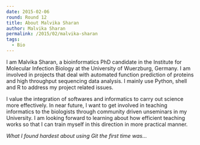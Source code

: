 ```yaml
---
date: 2015-02-06
round: Round 12
title: About Malvika Sharan
author: Malvika Sharan
permalink: /2015/02/malvika-sharan
tags:
  - Bio
---
```

I am Malvika Sharan, a bioinformatics PhD candidate in the Institute for Molecular Infection Biology at the University of Wuerzburg, Germany. I am involved in projects that deal with automated function prediction of proteins and high throughput sequencing data analysis. I mainly use Python, shell and R to address my project related issues.

I value the integration of softwares and informatics to carry out science more effectively. In near future, I want to get involved in teaching informatics to the biologists through community driven unseminars in my University. I am looking forward to learning about how efficient teaching works so that I can train myself in this direction in more practical manner.

*What I found hardest about using Git the first time was...*
